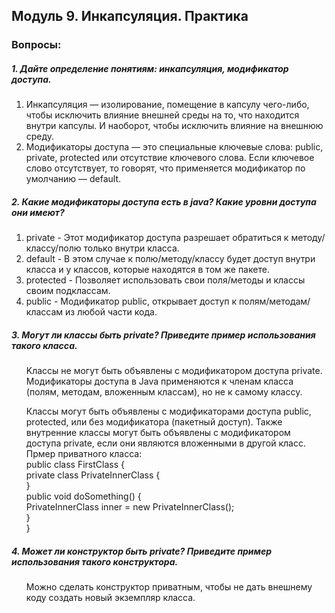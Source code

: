 <h2> Модуль 9. Инкапсуляция. Практика </h2>
<h3> Вопросы:  </h3> 
<h5> 1. Дайте определение понятиям: инкапсуляция, модификатор доступа. </h5>
<ol>
<li>  Инкапсуляция — изолирование, помещение в капсулу чего-либо, чтобы исключить влияние внешней среды на то, что находится внутри капсулы. И наоборот, чтобы исключить влияние на внешнюю среду. </li>
<li> Модификаторы доступа — это специальные ключевые слова: public, private, protected или отсутствие ключевого слова. Если ключевое слово отсутствует, то говорят, что применяется модификатор по умолчанию — default.  </li>
</ol>

<h5> 2. Какие модификаторы доступа есть в java? Какие уровни доступа они имеют? </h5>
<ol>
<li> private -  Этот модификатор доступа разрешает обратиться к методу/классу/полю только внутри класса.  </li>
<li> default - В этом случае к полю/методу/классу будет доступ внутри класса и у классов, которые находятся в том же пакете.   </li>
<li> protected - Позволяет использовать свои поля/методы и классы своим подклассам.  </li>
<li> public - Модификатор public, открывает доступ к полям/методам/классам из любой части кода.   </li>
</ol>

<h5> 3. Могут ли классы быть private? Приведите пример использования такого класса. </h5>
<ol>
 Kлассы не могут быть объявлены с модификатором доступа private. Модификаторы доступа в Java применяются к членам класса (полям, методам, вложенным классам), но не к самому классу. <br>

Классы могут быть объявлены с модификаторами доступа public, protected, или без модификатора (пакетный доступ). Также внутренние классы могут быть объявлены с модификатором доступа private, если они являются вложенными в другой класс.
<br>
Прмер приватного класса: 
<br>
public class FirstClass {<br>
    private class PrivateInnerClass { <br>
    } <br>
      public void doSomething() {<br>
        PrivateInnerClass inner = new PrivateInnerClass();<br>
        }<br>
}

</ol>

<h5> 4. Может ли конструктор быть private? Приведите пример использования такого конструктора. </h5>
<ol>
 Можно сделать конструктор приватным, чтобы не дать внешнему коду создать новый экземпляр класса.  


</ol>


